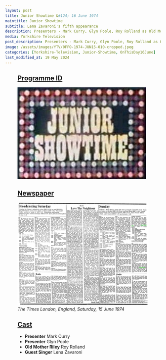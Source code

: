 ```yaml
---
layout: post
title: Junior Showtime &#124; 16 June 1974
maintitle: Junior Showtime
subtitle: Lena Zavaroni's fifth appearance
description: Presenters - Mark Curry, Glyn Poole, Roy Rolland as Old Mother Riley, Lena Zavaroni.
media: Yorkshire Television
post_description: Presenters - Mark Curry, Glyn Poole, Roy Rolland as Old Mother Riley, Lena Zavaroni.
image: /assets/images/YTV/0FFO-1974-JUN15-010-cropped.jpeg
categories: [Yorkshire-Television, Junior-Showtime, OnThisDay16June]
last_modified_at: 19 May 2024
---
```


<figure class="fig1">
<div class="CardLayout CardLayout-Height1">
<div class="CardItem"><h2 id="infobox1" class="infobox"><a href="#infobox1">Programme ID</a></h2></div>
<div class="CardItem split">
<img src="/assets/images/YTV/1974-junior-showtime.jpg" class="full-width" />
</div>
</div>
</figure>

<figure class="fig2">
<div class="CardLayout CardLayout-Height1">
<div class="CardItem"><h2 id="infobox2" class="infobox"><a href="#infobox2">Newspaper</a></h2></div>
<div class="CardItem split">
<a href="/assets/images/newspapers/0FFO-1974-JUN15-010.jpeg"><img src="/assets/images/newspapers/0FFO-1974-JUN15-010.jpeg" class="full-width zoom-in" /></a>
<cite>The Times London, England, Saturday, 15 June 1974</cite>
</div>
</div>
</figure>

<figure class="fig3">
<div class="CardLayout">
<div class="CardItem"><h2 id="infobox3" class="infobox"><a href="#infobox3">Cast</a></h2></div>
<div class="CardItem split">
<ul>
<li><strong>Presenter</strong> Mark Curry</li>
<li><strong>Presenter</strong> Glyn Poole</li>
<li><strong>Old Mother Riley</strong> Roy Rolland</li>
<li><strong>Guest Singer</strong> Lena Zavaroni</li>
</ul>
</div>
</div>
</figure>

<style>
.CardLayout-Height1 {height: 440.47px;}
@media screen and (orientation:portrait) {.CardLayout-Height1, .CardLayout-Height2 {height: unset;}}
</style>


